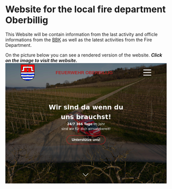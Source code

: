 # Website for the local fire department Oberbillig

This Website will be contain information from the last activity and officle informations from the [BBK](https://www.bbk.bund.de/) as well as the latest activities from the Fire Department.

On the picture below you can see a rendered version of the website. _**Click on the image to visit the website.**_
[![image](./dist/screenshot.png)](http://feuerwehr-oberbillig.de/)

